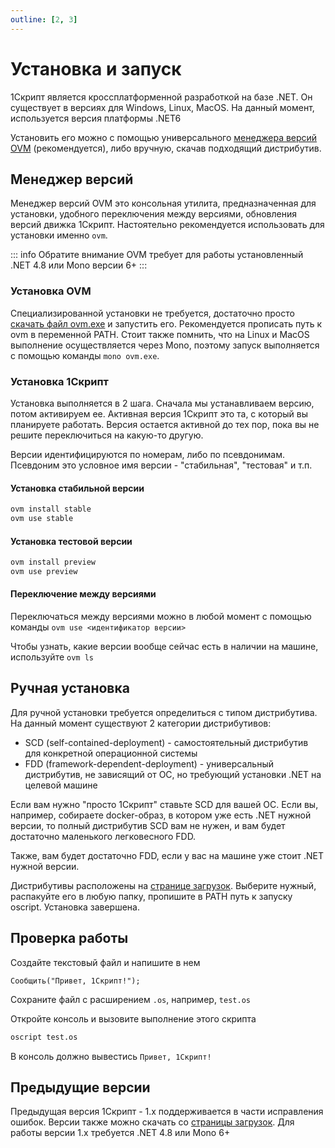 ```yaml
---
outline: [2, 3]
---
```


# Установка и запуск

1Скрипт является кроссплатформенной разработкой на базе .NET. Он существует в версиях для Windows, Linux, MacOS. На данный момент, используется версия платформы .NET6

Установить его можно с помощью универсального [менеджера версий OVM](https://github.com/oscript-library/ovm) (рекомендуется), либо вручную, скачав подходящий дистрибутив.

## Менеджер версий

Менеджер версий OVM это консольная утилита, предназначенная для установки, удобного переключения между версиями, обновления версий движка 1Скрипт. Настоятельно рекомендуется использовать для установки именно `ovm`.

::: info Обратите внимание
OVM требует для работы установленный .NET 4.8 или Mono версии 6+
:::

### Установка OVM

Специализированной установки не требуется, достаточно просто [скачать файл ovm.exe](https://github.com/oscript-library/ovm/releases/latest) и запустить его. Рекомендуется прописать путь к ovm в переменной PATH.
Стоит также помнить, что на Linux и MacOS выполнение осуществляется через Mono, поэтому запуск выполняется с помощью команды `mono ovm.exe`.

### Установка 1Скрипт

Установка выполняется в 2 шага. Сначала мы устанавливаем версию, потом активируем ее. Активная версия 1Скрипт это та, с который вы планируете работать. Версия остается активной до тех пор, пока вы не решите переключиться на какую-то другую.

Версии идентифицируются по номерам, либо по псевдонимам. Псевдоним это условное имя версии - "стабильная", "тестовая" и т.п.

#### Установка стабильной версии

```sh
ovm install stable
ovm use stable
```

#### Установка тестовой версии

```sh
ovm install preview
ovm use preview
```

#### Переключение между версиями

Переключаться между версиями можно в любой момент с помощью команды `ovm use <идентификатор версии>`

Чтобы узнать, какие версии вообще сейчас есть в наличии на машине, используйте `ovm ls`

## Ручная установка

Для ручной установки требуется определиться с типом дистрибутива. На данный момент существуют 2 категории дистрибутивов:

* SCD (self-contained-deployment) - самостоятельный дистрибутив для конкретной операционной системы
* FDD (framework-dependent-deployment) - универсальный дистрибутив, не зависящий от ОС, но требующий установки .NET на целевой машине

Если вам нужно "просто 1Скрипт" ставьте SCD для вашей ОС. Если вы, например, собираете docker-образ, в котором уже есть .NET нужной версии, то полный дистрибутив SCD вам не нужен, и вам будет достаточно маленького легковесного FDD.

Также, вам будет достаточно FDD, если у вас на машине уже стоит .NET нужной версии.

Дистрибутивы расположены на [странице загрузок](/downloads/). Выберите нужный, распакуйте его в любую папку, пропишите в PATH путь к запуску oscript. Установка завершена.

## Проверка работы

Создайте текстовый файл и напишите в нем

```bsl
Сообщить("Привет, 1Скрипт!");
```

Сохраните файл с расширением `.os`, например, `test.os`

Откройте консоль и вызовите выполнение этого скрипта

```sh
oscript test.os
```

В консоль должно вывестись `Привет, 1Скрипт!`

## Предыдущие версии

Предыдущая версия 1Скрипт - 1.x поддерживается в части исправления ошибок. Версии также можно скачать со [страницы загрузок](/downloads/). Для работы версии 1.x требуется .NET 4.8 или Mono 6+

<script setup>
import Releases from '../components/Releases.vue'
</script>

<Suspense>
    <Releases />
</Suspense>
